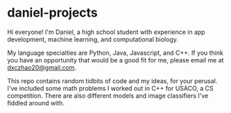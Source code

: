 # daniel-projects
Hi everyone! I'm Daniel, a high school student with experience in app development, machine learning, and computational biology.

My language specialties are Python, Java, Javascript, and C++. If you think you have an opportunity that would be a good fit for me, please email me at dxczhao20@gmail.com.

This repo contains random tidbits of code and my ideas, for your perusal. I've included some math problems I worked out in C++ for USACO, a CS competition. There are also different models and image classifiers I've fiddled around with.
